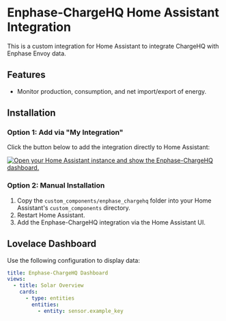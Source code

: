 # Enphase-ChargeHQ Home Assistant Integration

This is a custom integration for Home Assistant to integrate ChargeHQ with Enphase Envoy data.

## Features
- Monitor production, consumption, and net import/export of energy.

## Installation

### Option 1: Add via "My Integration"
Click the button below to add the integration directly to Home Assistant:

[![Open your Home Assistant instance and show the Enphase-ChargeHQ dashboard.](https://my.home-assistant.io/badges/config_flow_start.svg)](https://my.home-assistant.io/redirect/config_flow_start?domain=enphase_chargehq)

### Option 2: Manual Installation
1. Copy the `custom_components/enphase_chargehq` folder into your Home Assistant's `custom_components` directory.
2. Restart Home Assistant.
3. Add the Enphase-ChargeHQ integration via the Home Assistant UI.

## Lovelace Dashboard
Use the following configuration to display data:
```yaml
title: Enphase-ChargeHQ Dashboard
views:
  - title: Solar Overview
    cards:
      - type: entities
        entities:
          - entity: sensor.example_key
```
